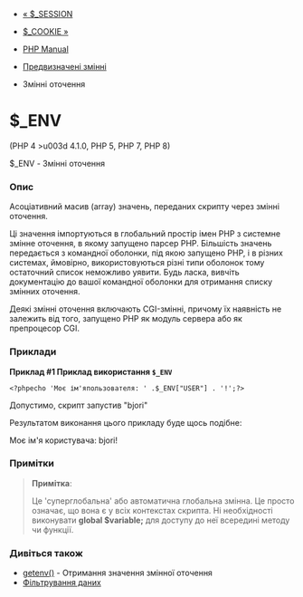 - [« $\_SESSION](reserved.variables.session.md)
- [$\_COOKIE »](reserved.variables.cookies.md)

- [PHP Manual](index.md)
- [Предвизначені змінні](reserved.variables.md)
- Змінні оточення

# $\_ENV

(PHP 4 \>u003d 4.1.0, PHP 5, PHP 7, PHP 8)

$\_ENV - Змінні оточення

### Опис

Асоціативний масив (array) значень, переданих скрипту через
змінні оточення.

Ці значення імпортуються в глобальний простір імен PHP з
системне змінне оточення, в якому запущено парсер PHP.
Більшість значень передається з командної оболонки, під якою
запущено PHP, і в різних системах, ймовірно, використовуються різні типи
оболонок тому остаточний список неможливо уявити.
Будь ласка, вивчіть документацію до вашої командної оболонки для
отримання списку змінних оточення.

Деякі змінні оточення включають CGI-змінні, причому їх
наявність не залежить від того, запущено PHP як модуль сервера або як
препроцесор CGI.

### Приклади

**Приклад #1 Приклад використання `$_ENV`**

` <?phpecho 'Моє ім'япользователя: ' .$_ENV["USER"] . '!';?> `

Допустимо, скрипт запустив "bjori"

Результатом виконання цього прикладу буде щось подібне:

Моє ім'я користувача: bjori!

### Примітки

> **Примітка**:
>
> Це 'суперглобальна' або автоматична глобальна змінна. Це
> просто означає, що вона є у всіх контекстах скрипта. Ні
> необхідності виконувати **global $variable;** для доступу до неї всередині
> методу чи функції.

### Дивіться також

- [getenv()](function.getenv.md) - Отримання значення змінної
оточення
- [Фільтрування даних](book.filter.md)

